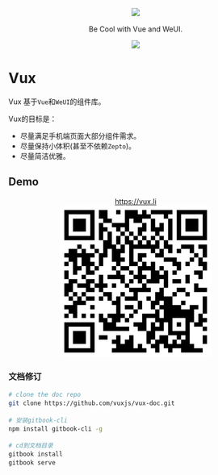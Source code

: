 <p align="center">
  <a href="http://jh-wong.com/vux2">
    <img src="https://raw.githubusercontent.com/airyland/vux/master/logo.png">
  </a>
</p>
<p align="center">Be Cool with Vue and WeUI.</p>
<p align="center">
  <a href="https://jinhuiwong.gitbooks.io/vuxx/content/about/questions.html">
    <img src="https://img.shields.io/badge/chat-%20on%20bearychat%20-82c547.svg?style=flat-square">
  </a>
</p>

# Vux

Vux 基于`Vue`和`WeUI`的组件库。

Vux的目标是：

+ 尽量满足手机端页面大部分组件需求。
+ 尽量保持小体积(甚至不依赖`Zepto`)。
+ 尽量简洁优雅。

## Demo

<p align="center">
  <a href="https://vux.li/?x-page=github_readme">https://vux.li</a><br/>
  <img src="https://raw.githubusercontent.com/airyland/vux/master/assets/qr.png" width="300">
</p>

### 文档修订



``` bash
# clone the doc repo
git clone https://github.com/vuxjs/vux-doc.git

# 安装gitbook-cli
npm install gitbook-cli -g

# cd到文档目录
gitbook install
gitbook serve

```
